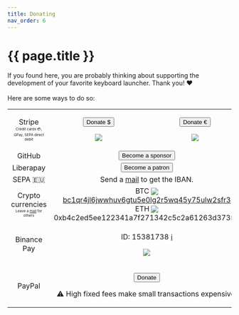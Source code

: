 ```yaml
---
title: Donating
nav_order: 6
---
```


# {{ page.title }}
 
If you found here, you are probably thinking about supporting the development of your favorite keyboard launcher.
Thank you! ❤️
<br>    
Here are some ways to do so:

<table style="text-align: center;">
    <tr>
        <td>
            Stripe<br><span style="font-size:0.5rem">Credit cards 💳, GPay, SEPA direct debit</span>
        </td>
        <td>
            <p><a href="https://donate.stripe.com/28o17v3QF4BVghO289"><button type="button" name="button" class="btn">Donate $</button></a></p>
            <p><img src="/img/stripe_usd.png" style="max-height: 6rem;"></p>
        </td>
        <td>
            <p><a href="https://donate.stripe.com/14keYl0Et8Sb1mU4gg"><button type="button" name="button" class="btn">Donate €</button></a></p>
            <p><img src="/img/stripe_eur.png" style="max-height: 6rem;"></p>
        </td>
    </tr>
    <tr>
        <td>GitHub</td>
        <td colspan="2">
            <a href="https://github.com/sponsors/ManuelSchneid3r"><button type="button" name="button" class="btn">Become a sponsor</button></a>
        </td>
    </tr>
    <tr>
        <td>Liberapay<br></td>
        <td colspan="2">
            <a href="https://liberapay.com/manuelschneid3r/donate"><button type="button" name="button" class="btn">Become a patron</button></a>
        </td>
    </tr>
    <tr>
        <td>SEPA 🇪🇺</td>
        <td colspan="2">Send a <a href="mailto:manuelschneid3r@gmail.com?subject=Albert%20donation&body=IBAN%20please.">mail</a> to get the IBAN.</td>
    </tr>
    <tr>
        <td>
            Crypto currencies<br><font style="font-size:0.5rem">Leave a <a href="mailto:manuelschneid3r@gmail.com?subject=Albert%20crypto%20donation">mail</a> for others</font>
        </td>
        <td colspan="2">
            BTC <img src="https://cryptologos.cc/logos/bitcoin-btc-logo.svg?v=040" style="max-height: 1rem; margin-bottom: -0.15rem;"> <a href="bitcoin:bc1qr4jl6jwwhuv6gtu5e0lg2r5wq45y75ulw2sfr3?amount=0.001">bc1qr4jl6jwwhuv6gtu5e0lg2r5wq45y75ulw2sfr3</a><br>
            ETH <img src="https://cryptologos.cc/logos/ethereum-eth-logo.svg?v=040" style="max-height: 1rem; margin-bottom: -0.15rem;"> 0xb4c2ed5ee122341a7f271342c5c2a61263d37357<br>
        </td>
    </tr>
    <tr>
        <td>Binance Pay</td>
        <td colspan="2">
            <p>ID: 15381738 <a href="https://www.binance.com/en/support/faq/how-to-send-crypt7ocurrency-to-an-individual-with-binance-pay-b3fa3ae045b9429084203c3a4ff1362f">ℹ️</a></p>
            <p><img src="/img/binance.jpeg" style="max-height: 6rem;"></p>
        </td>
    </tr>
    <tr>
        <td>PayPal</td>
        <td colspan="2">
            <p><a href="https://www.paypal.com/donate/?hosted_button_id=W74BQPKPGNSNC"><button type="button" name="button" class="btn">Donate</button></a></p>
            <p>⚠️ High fixed fees make small transactions expensive.</p>
        </td>
    </tr>
</table>
